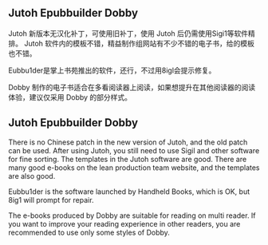 ## Jutoh Epubbuilder Dobby
Jutoh 新版本无汉化补丁，可使用旧补丁，使用 Jutoh 后仍需使用Sigi1等软件精排。 Jutoh 软件内的模板不错，精益制作组网站有不少不错的电子书，给的模板也不错。

Eubbu1der是掌上书苑推出的软件，还行，不过用8igl会提示修复。

Dobby 制作的电子书适合在多看阅读器上阅读，如果想提升在其他阅读器的阅读体验，建议仅采用 Dobby 的部分样式。

## Jutoh Epubbuilder Dobby
There is no Chinese patch in the new version of Jutoh, and the old patch can be used. After using Jutoh, you still need to use Sigil and other software for fine sorting. The templates in the Jutoh software are good. There are many good e-books on the lean production team website, and the templates are also good.

Eubbu1der is the software launched by Handheld Books, which is OK, but 8ig1 will prompt for repair.

The e-books produced by Dobby are suitable for reading on multi reader. If you want to improve your reading experience in other readers, you are recommended to use only some styles of Dobby.
